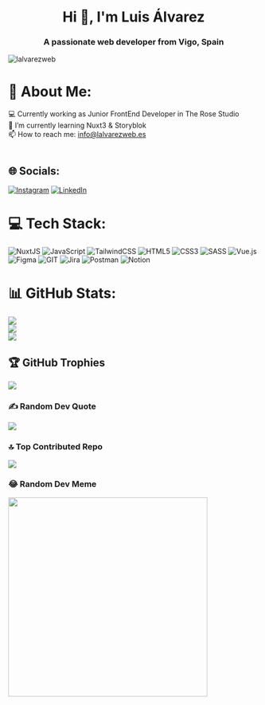 <h1 align="center">Hi 👋, I'm Luis Álvarez</h1>
<h3 align="center">A passionate web developer from Vigo, Spain</h3>

<p align="left"> <img src="https://komarev.com/ghpvc/?username=lalvarezweb&label=Profile%20views&color=0e75b6&style=flat" alt="lalvarezweb" /> </p>

# 💫 About Me:
💻 Currently working as Junior FrontEnd Developer in The Rose Studio<br>🌱 I’m currently learning Nuxt3 & Storyblok<br>📫 How to reach me: info@lalvarezweb.es<br><br>


## 🌐 Socials:
[![Instagram](https://img.shields.io/badge/Instagram-%23E4405F.svg?logo=Instagram&logoColor=white)](https://instagram.com/lalvarezweb) [![LinkedIn](https://img.shields.io/badge/LinkedIn-%230077B5.svg?logo=linkedin&logoColor=white)](https://linkedin.com/in/lalvarezweb) 

# 💻 Tech Stack:
![NuxtJS](https://img.shields.io/badge/Nuxt-black?style=for-the-badge&logo=nuxt.js&logoColor=white) ![JavaScript](https://img.shields.io/badge/javascript-%23323330.svg?style=for-the-badge&logo=javascript&logoColor=%23F7DF1E) ![TailwindCSS](https://img.shields.io/badge/tailwindcss-%2338B2AC.svg?style=for-the-badge&logo=tailwind-css&logoColor=white) ![HTML5](https://img.shields.io/badge/html5-%23E34F26.svg?style=for-the-badge&logo=html5&logoColor=white) ![CSS3](https://img.shields.io/badge/css3-%231572B6.svg?style=for-the-badge&logo=css3&logoColor=white) ![SASS](https://img.shields.io/badge/SASS-hotpink.svg?style=for-the-badge&logo=SASS&logoColor=white) ![Vue.js](https://img.shields.io/badge/vuejs-%2335495e.svg?style=for-the-badge&logo=vuedotjs&logoColor=%234FC08D) 	![Figma](https://img.shields.io/badge/figma-%23F24E1E.svg?style=for-the-badge&logo=figma&logoColor=white) ![GIT](https://img.shields.io/badge/Git-fc6d26?style=for-the-badge&logo=git&logoColor=white) ![Jira](https://img.shields.io/badge/jira-%230A0FFF.svg?style=for-the-badge&logo=jira&logoColor=white) ![Postman](https://img.shields.io/badge/Postman-FF6C37?style=for-the-badge&logo=postman&logoColor=white) ![Notion](https://img.shields.io/badge/Notion-%23000000.svg?style=for-the-badge&logo=notion&logoColor=white)
# 📊 GitHub Stats:
![](https://github-readme-stats.vercel.app/api?username=lalvarezweb&theme=dark&hide_border=false&include_all_commits=false&count_private=false)<br/>
![](https://github-readme-streak-stats.herokuapp.com/?user=lalvarezweb&theme=dark&hide_border=false)<br/>
![](https://github-readme-stats.vercel.app/api/top-langs/?username=lalvarezweb&theme=dark&hide_border=false&include_all_commits=false&count_private=false&layout=compact)

## 🏆 GitHub Trophies
![](https://github-profile-trophy.vercel.app/?username=lalvarezweb&theme=onedark&no-frame=false&no-bg=true&margin-w=4)

### ✍️ Random Dev Quote
![](https://quotes-github-readme.vercel.app/api?type=horizontal&theme=radical)

### 🔝 Top Contributed Repo
![](https://github-contributor-stats.vercel.app/api?username=lalvarezweb&limit=5&theme=dark&combine_all_yearly_contributions=true)

### 😂 Random Dev Meme
<img src='https://randommeme-five.vercel.app/' style="height: 400px;"/>


